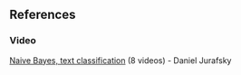 ## References
### Video
[Naive Bayes, text classification](https://www.youtube.com/watch?v=Y1j_J53k7fo&list=PLaZQkZp6WhWxU3kA6wV0nb5dY1SXDEKWH) (8 videos) - Daniel Jurafsky
